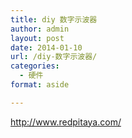 ```yaml
---
title: diy 数字示波器
author: admin
layout: post
date: 2014-01-10
url: /diy-数字示波器/
categories:
  - 硬件
format: aside

---
```

<http://www.redpitaya.com/>